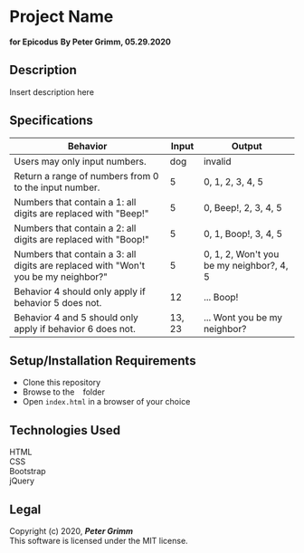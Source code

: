 # Project Name
**for Epicodus**
**By Peter Grimm, 05.29.2020**

## Description

Insert description here

## Specifications
| Behavior                                                                           | Input  | Output                                   |
|------------------------------------------------------------------------------------|--------|------------------------------------------|
| Users may only input numbers.                                                      | dog    | invalid                                  |
| Return a range of numbers from 0 to the input number.                              | 5      | 0, 1, 2, 3, 4, 5                         |
| Numbers that contain a 1: all digits are replaced with "Beep!"                     | 5      | 0, Beep!, 2, 3, 4, 5                     |
| Numbers that contain a 2: all digits are replaced with "Boop!"                     | 5      | 0, 1, Boop!, 3, 4, 5                     |
| Numbers that contain a 3: all digits are replaced with "Won't you be my neighbor?" | 5      | 0, 1, 2, Won't you be my neighbor?, 4, 5 |
| Behavior 4 should only apply if behavior 5 does not.                               | 12     | ... Boop!                                |
| Behavior 4 and 5 should only apply if behavior 6 does not.                         | 13, 23 | ... Wont you be my neighbor?             |

## Setup/Installation Requirements

* Clone this repository 
* Browse to the ` ` folder
* Open `index.html` in a browser of your choice

## Technologies Used

HTML  
CSS  
Bootstrap  
jQuery

## Legal

Copyright (c) 2020, **_Peter Grimm_**  
This software is licensed under the MIT license.